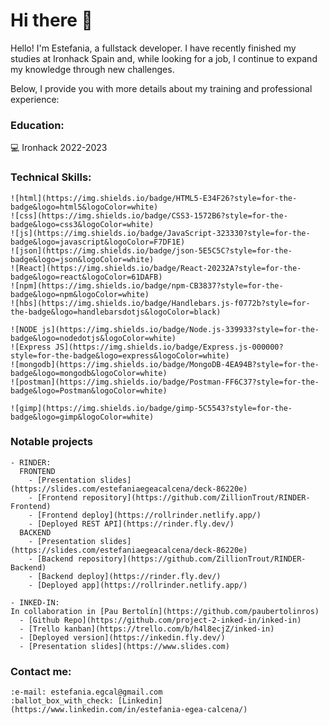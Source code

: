 # Hi there :wind_chime:

Hello! I'm Estefania, a fullstack developer. I have recently finished my studies at Ironhack Spain and, while looking for a job, I continue to expand my knowledge through new challenges.

Below, I provide you with more details about my training and professional experience:

### Education:

:computer: Ironhack 2022-2023

### Technical Skills:
```
![html](https://img.shields.io/badge/HTML5-E34F26?style=for-the-badge&logo=html5&logoColor=white)
![css](https://img.shields.io/badge/CSS3-1572B6?style=for-the-badge&logo=css3&logoColor=white)
![js](https://img.shields.io/badge/JavaScript-323330?style=for-the-badge&logo=javascript&logoColor=F7DF1E)
![json](https://img.shields.io/badge/json-5E5C5C?style=for-the-badge&logo=json&logoColor=white)
![React](https://img.shields.io/badge/React-20232A?style=for-the-badge&logo=react&logoColor=61DAFB)
![npm](https://img.shields.io/badge/npm-CB3837?style=for-the-badge&logo=npm&logoColor=white)
![hbs](https://img.shields.io/badge/Handlebars.js-f0772b?style=for-the-badge&logo=handlebarsdotjs&logoColor=black)

![NODE js](https://img.shields.io/badge/Node.js-339933?style=for-the-badge&logo=nodedotjs&logoColor=white)
![Express JS](https://img.shields.io/badge/Express.js-000000?style=for-the-badge&logo=express&logoColor=white)
![mongodb](https://img.shields.io/badge/MongoDB-4EA94B?style=for-the-badge&logo=mongodb&logoColor=white)
![postman](https://img.shields.io/badge/Postman-FF6C37?style=for-the-badge&logo=Postman&logoColor=white)

![gimp](https://img.shields.io/badge/gimp-5C5543?style=for-the-badge&logo=gimp&logoColor=white)
```

### Notable projects
```
- RINDER: 
  FRONTEND
    - [Presentation slides](https://slides.com/estefaniaegeacalcena/deck-86220e)
    - [Frontend repository](https://github.com/ZillionTrout/RINDER-Frontend)
    - [Frontend deploy](https://rollrinder.netlify.app/)
    - [Deployed REST API](https://rinder.fly.dev/)
  BACKEND
    - [Presentation slides](https://slides.com/estefaniaegeacalcena/deck-86220e)
    - [Backend repository](https://github.com/ZillionTrout/RINDER-Backend)
    - [Backend deploy](https://rinder.fly.dev/)
    - [Deployed app](https://rollrinder.netlify.app/)

- INKED-IN:
In collaboration in [Pau Bertolín](https://github.com/paubertolinros)
  - [Github Repo](https://github.com/project-2-inked-in/inked-in)
  - [Trello kanban](https://trello.com/b/h4l8ecjZ/inked-in)
  - [Deployed version](https://inkedin.fly.dev/)
  - [Presentation slides](https://www.slides.com)
```
### Contact me:
```
:e-mail: estefania.egcal@gmail.com
:ballot_box_with_check: [Linkedin](https://www.linkedin.com/in/estefania-egea-calcena/)
```
<!--
**ZillionTrout/zilliontrout** is a ✨ _special_ ✨ repository because its `README.md` (this file) appears on your GitHub profile.

Here are some ideas to get you started:

- 🔭 I’m currently working on ...
- 🌱 I’m currently learning ...
- 👯 I’m looking to collaborate on ...
- 🤔 I’m looking for help with ...
- 💬 Ask me about ...
- 📫 How to reach me: ...
- 😄 Pronouns: ...
- ⚡ Fun fact: ...
-->
